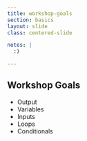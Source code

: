 ```yaml
---
title: workshop-goals
section: basics
layout: slide
class: centered-slide

notes: |
  :)

---
```


## Workshop Goals

- Output
- Variables
- Inputs
- Loops
- Conditionals
